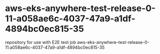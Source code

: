 # aws-eks-anywhere-test-release-0-11-a058ae6c-4037-47a9-a1df-4894bc0ec815-35
repository for use with E2E test job aws-eks-anywhere-test-release-0-11:a058ae6c-4037-47a9-a1df-4894bc0ec815-35

